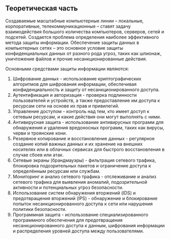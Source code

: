 ## Теоретическая часть 

Создаваемые масштабные компьютерные линии – локальные, корпоративные, телекоммуникационные – ставят задачу взаимодействия большого количества компьютеров, серверов, сетей и подсетей. Создается проблема определения наиболее эффективного метода защиты информации. 
Обеспечение защиты данных в компьютерных сетях – это основное условие защиты конфиденциальных данных от разного рода угроз, таких как шпионаж, уничтожение файлов и прочие несанкционированные действия.

Основными средствами защиты информации являются:
1. Шифрование данных - использование криптографических алгоритмов для шифрования информации, обеспечивая конфиденциальность и защиту от несанкционированного доступа.
2. Аутентификация и авторизация - проверка подлинности пользователей и устройств, а также предоставление им доступа к ресурсам сети на основе их прав и привилегий.
3. Управление доступом - контроль над тем, кто имеет доступ к сетевым ресурсам, и какие действия они могут выполнять с ними.
4. Антивирусная защита - использование антивирусных программ для обнаружения и удаления вредоносных программ, таких как вирусы, черви и троянские кони.
5. Резервное копирование и восстановление данных - регулярное создание копий важных данных и их хранение на внешних носителях или в облачных сервисах для быстрого восстановления в случае сбоев или атак.
6. Сетевые экраны (брандмауэры) - фильтрация сетевого трафика, блокировка подозрительных пакетов и ограничение доступа к определённым ресурсам или службам.
7. Мониторинг и анализ сетевого трафика - отслеживание и анализ сетевого трафика для выявления аномалий, подозрительной активности и потенциальных угроз безопасности.
8. Использование систем обнаружения вторжений (IDS) и предотвращения вторжений (IPS) - обнаружение и блокирование попыток несанкционированного доступа к сети или нарушения политики безопасности.
9. Программная защита - использование специализированного программного обеспечения для предотвращения несанкционированного доступа к данным, шифрования информации и распределения уровней доступа между пользователями.
